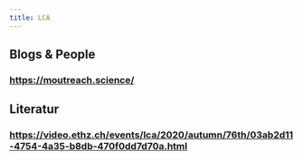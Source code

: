 ```yaml
---
title: LCA
---
```


## Blogs & People
### https://moutreach.science/
## Literatur
### https://video.ethz.ch/events/lca/2020/autumn/76th/03ab2d11-4754-4a35-b8db-470f0dd7d70a.html
###
